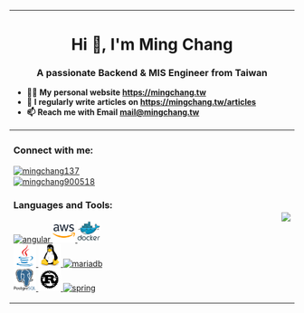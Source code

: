 <table align="center" width="100%">
    <thead>
    <tr>
        <th colspan="2" width="100%">
            <h1 align="center">Hi 👋, I'm Ming Chang</h1>
            <h3 align="center">A passionate Backend & MIS Engineer from Taiwan</h3>
            <p>
            <ul align="left">
                <li>👨‍💻 My personal website <a href="https://mingchang.tw">https://mingchang.tw</a></li>
                <li>📝 I regularly write articles on <a
                        href="https://mingchang.tw/articles">https://mingchang.tw/articles</a></li>
                <li>📫 Reach me with Email <a href="mailto:mail@mingchang.tw">mail@mingchang.tw</a></li>
            </ul>
            </p>
        </th>
    </tr>
    </thead>
    <tbody>
    <tr>
        <td align="left" width="40%">
            <h3 align="left">Connect with me:</h3>
            <p align="left">
                <a href="https://twitter.com/mingchang137" target="blank"><img align="center"
                                                                               src="https://raw.githubusercontent.com/rahuldkjain/github-profile-readme-generator/master/src/images/icons/Social/twitter.svg"
                                                                               alt="mingchang137" height="30"
                                                                               width="40"/></a>
                <a href="https://instagram.com/mingchang900518" target="blank"><img align="center"
                                                                                    src="https://raw.githubusercontent.com/rahuldkjain/github-profile-readme-generator/master/src/images/icons/Social/instagram.svg"
                                                                                    alt="mingchang900518" height="30"
                                                                                    width="40"/></a>
            </p>
            <h3 align="left">Languages and Tools:</h3>
            <p align="left"><a href="https://angular.io" target="_blank" rel="noreferrer"> <img
                    src="https://angular.io/assets/images/logos/angular/angular.svg" alt="angular" width="40"
                    height="40"/> </a> <a href="https://aws.amazon.com" target="_blank" rel="noreferrer"> <img
                    src="https://raw.githubusercontent.com/devicons/devicon/master/icons/amazonwebservices/amazonwebservices-original-wordmark.svg"
                    alt="aws" width="40" height="40"/> </a> <a href="https://www.docker.com/" target="_blank"
                                                               rel="noreferrer"> <img
                    src="https://raw.githubusercontent.com/devicons/devicon/master/icons/docker/docker-original-wordmark.svg"
                    alt="docker" width="40" height="40"/> </a> <a href="https://www.java.com" target="_blank"
                                                                  rel="noreferrer"> <img
                    src="https://raw.githubusercontent.com/devicons/devicon/master/icons/java/java-original.svg"
                    alt="java" width="40" height="40"/> </a> <a href="https://www.linux.org/" target="_blank"
                                                                rel="noreferrer"> <img
                    src="https://raw.githubusercontent.com/devicons/devicon/master/icons/linux/linux-original.svg"
                    alt="linux" width="40" height="40"/> </a> <a href="https://mariadb.org/" target="_blank"
                                                                 rel="noreferrer"> <img
                    src="https://www.vectorlogo.zone/logos/mariadb/mariadb-icon.svg" alt="mariadb" width="40"
                    height="40"/> </a> <a href="https://www.postgresql.org" target="_blank" rel="noreferrer"> <img
                    src="https://raw.githubusercontent.com/devicons/devicon/master/icons/postgresql/postgresql-original-wordmark.svg"
                    alt="postgresql" width="40" height="40"/> </a> <a href="https://www.rust-lang.org" target="_blank"
                                                                      rel="noreferrer"> <img
                    src="https://raw.githubusercontent.com/devicons/devicon/master/icons/rust/rust-plain.svg" alt="rust"
                    width="40" height="40"/> </a> <a href="https://spring.io/" target="_blank" rel="noreferrer"> <img
                    src="https://www.vectorlogo.zone/logos/springio/springio-icon.svg" alt="spring" width="40"
                    height="40"/> </a></p>
        </td>
        <td align="right" width="60%">
            <a href="https://github.com/anuraghazra/github-readme-stats">
                <img align="center"
                     src="https://github-readme-stats.vercel.app/api/top-langs/?username=ming900518&hide=SCSS,HTML,CSS&langs_count=10&exclude_repo=BlockHound,RestfulTool,Webflux%2DStreaming%2DService,KC2CHT,KC2ENG,iKanColleCommand,Foodie%2DMRT%2DMap,Instagram%2DCatalyst"/>
            </a>
        </td>
    </tr>
    </tbody>
</table>
